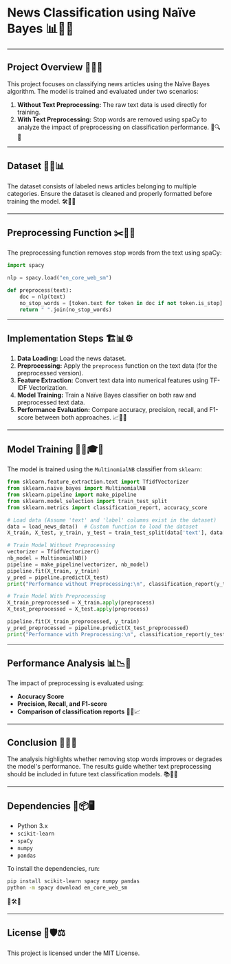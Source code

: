 # News Classification using Naïve Bayes 📊📜✨

---

## Project Overview 🚀📰📌
This project focuses on classifying news articles using the Naïve Bayes algorithm. The model is trained and evaluated under two scenarios:

1. **Without Text Preprocessing:** The raw text data is used directly for training.
2. **With Text Preprocessing:** Stop words are removed using spaCy to analyze the impact of preprocessing on classification performance. 🎯🔍📖

---

## Dataset 📂📑📊
The dataset consists of labeled news articles belonging to multiple categories. Ensure the dataset is cleaned and properly formatted before training the model. 🛠️📝✅

---

## Preprocessing Function ✂️🧼🔡
The preprocessing function removes stop words from the text using spaCy:

```python
import spacy

nlp = spacy.load("en_core_web_sm")

def preprocess(text):
    doc = nlp(text)
    no_stop_words = [token.text for token in doc if not token.is_stop]
    return " ".join(no_stop_words)
```

---

## Implementation Steps 🏗️📊⚙️
1. **Data Loading:** Load the news dataset.
2. **Preprocessing:** Apply the `preprocess` function on the text data (for the preprocessed version).
3. **Feature Extraction:** Convert text data into numerical features using TF-IDF Vectorization.
4. **Model Training:** Train a Naïve Bayes classifier on both raw and preprocessed text data.
5. **Performance Evaluation:** Compare accuracy, precision, recall, and F1-score between both approaches. 📈🧐🔬

---

## Model Training 🏋️‍♂️🎓📡
The model is trained using the `MultinomialNB` classifier from `sklearn`:

```python
from sklearn.feature_extraction.text import TfidfVectorizer
from sklearn.naive_bayes import MultinomialNB
from sklearn.pipeline import make_pipeline
from sklearn.model_selection import train_test_split
from sklearn.metrics import classification_report, accuracy_score

# Load data (Assume 'text' and 'label' columns exist in the dataset)
data = load_news_data()  # Custom function to load the dataset
X_train, X_test, y_train, y_test = train_test_split(data['text'], data['label'], test_size=0.2, random_state=42)

# Train Model Without Preprocessing
vectorizer = TfidfVectorizer()
nb_model = MultinomialNB()
pipeline = make_pipeline(vectorizer, nb_model)
pipeline.fit(X_train, y_train)
y_pred = pipeline.predict(X_test)
print("Performance without Preprocessing:\n", classification_report(y_test, y_pred))

# Train Model With Preprocessing
X_train_preprocessed = X_train.apply(preprocess)
X_test_preprocessed = X_test.apply(preprocess)

pipeline.fit(X_train_preprocessed, y_train)
y_pred_preprocessed = pipeline.predict(X_test_preprocessed)
print("Performance with Preprocessing:\n", classification_report(y_test, y_pred_preprocessed))
```

---

## Performance Analysis 📊📉🔎
The impact of preprocessing is evaluated using:
- **Accuracy Score**
- **Precision, Recall, and F1-score**
- **Comparison of classification reports** 🎯📌📈

---

## Conclusion 🧐🔬✅
The analysis highlights whether removing stop words improves or degrades the model's performance. The results guide whether text preprocessing should be included in future text classification models. 📚🤔💡

---

## Dependencies 🔗📦🖥️
- Python 3.x
- `scikit-learn`
- `spaCy`
- `numpy`
- `pandas`

To install the dependencies, run:
```bash
pip install scikit-learn spacy numpy pandas
python -m spacy download en_core_web_sm
```
🎯🛠️🚀

---

## License 📜🛡️⚖️
This project is licensed under the MIT License.

